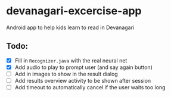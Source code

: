 # devanagari-excercise-app
Android app to help kids learn to read in Devanagari

## Todo:
- [X] Fill in `Recognizer.java` with the real neural net
- [X] Add audio to play to prompt user (and say again button)
- [ ] Add in images to show in the result dialog
- [ ] Add results overview activity to be shown after session
- [ ] Add timeout to automatically cancel if the user waits too long
